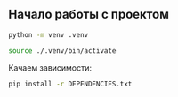 ## Начало работы с проектом

```bash
python -m venv .venv
```

```bash
source ./.venv/bin/activate
```

Качаем зависимости:
```bash
pip install -r DEPENDENCIES.txt
```
